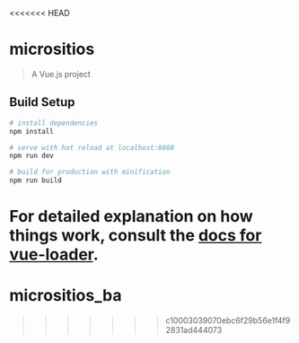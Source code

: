 <<<<<<< HEAD
# micrositios

> A Vue.js project

## Build Setup

``` bash
# install dependencies
npm install

# serve with hot reload at localhost:8080
npm run dev

# build for production with minification
npm run build
```

For detailed explanation on how things work, consult the [docs for vue-loader](http://vuejs.github.io/vue-loader).
=======
# micrositios_ba
>>>>>>> c10003039070ebc6f29b56e1f4f92831ad444073
